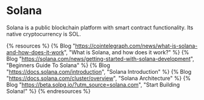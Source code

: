 # Solana

Solana is a public blockchain platform with smart contract functionality. Its native cryptocurrency is SOL.

{% resources %}
  {% Blog "https://cointelegraph.com/news/what-is-solana-and-how-does-it-work", "What is Solana, and how does it work?" %}
  {% Blog "https://solana.com/news/getting-started-with-solana-development", "Beginners Guide To Solana" %}
  {% Blog "https://docs.solana.com/introduction", "Solana Introduction" %}
  {% Blog "https://docs.solana.com/cluster/overview", "Solana Architecture" %}
  {% Blog "https://beta.solpg.io/?utm_source=solana.com", "Start Building Solana!" %}
{% endresources %}
